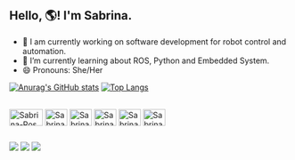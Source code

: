 ## Hello, 🌎! I'm Sabrina.

- 🔭 I am currently working on software development for robot control and automation.
- 🌱 I’m currently learning about ROS, Python and Embedded System. 
- 😄 Pronouns: She/Her

[![Anurag's GitHub stats](https://github-readme-stats.vercel.app/api?username=sabrinaacardoso&show_icons=true&theme=gruvbox)](https://github.com/anuraghazra/github-readme-stats)
[![Top Langs](https://github-readme-stats.vercel.app/api/top-langs/?username=sabrinaacardoso&layout=compact&theme=gruvbox)](https://github.com/anuraghazra/github-readme-stats)

<div style="display: inline_block"><br>
  <a href="https://www.ros.org/" target="_blank" rel="noreferrer"> <img align="center" src="https://upload.wikimedia.org/wikipedia/commons/b/bb/Ros_logo.svg" alt="Sabrina-Ros" width="60" height="30"/></a>
  <img align="center" alt="Sabrina-Python" height="30" width="40" src="https://cdn.jsdelivr.net/gh/devicons/devicon/icons/python/python-original.svg">
  <img align="center" alt="Sabrina-C++" height="30" width="40" src="https://cdn.jsdelivr.net/gh/devicons/devicon/icons/cplusplus/cplusplus-original.svg">
  <img align="center" alt="Sabrina-Ubuntu" height="30" width="40" src="https://cdn.jsdelivr.net/gh/devicons/devicon/icons/ubuntu/ubuntu-plain.svg">
  <img align="center" alt="Sabrina-Matlab" height="30" width="40" src="https://cdn.jsdelivr.net/gh/devicons/devicon/icons/matlab/matlab-original.svg">
  <img align="center" alt="Sabrina-rasp" height="30" width="40" src="https://cdn.jsdelivr.net/gh/devicons/devicon/icons/raspberrypi/raspberrypi-original.svg">
</div>

##
 
<div> 
   <a href="https://www.linkedin.com/in/sabrinaacardoso/" target="_blank"><img src="https://img.shields.io/badge/LinkedIn-0077B5?style=for-the-badge&logo=linkedin&logoColor=white" target="_blank"></a> 
  <a href = "mailto:sabrina.cardoso@ee.ufcg.edu.br"><img src="https://img.shields.io/badge/Gmail-D14836?style=for-the-badge&logo=gmail&logoColor=white" target="_blank"></a>
  <a href="http://lattes.cnpq.br/0525848721083971" target="_blank"><img src="https://user-images.githubusercontent.com/50504364/130326727-b3e9d761-5eff-4265-8b4c-a09ea5f6dbf9.png">
  
</div>

<!-- [![Readme Card](https://github-readme-stats.vercel.app/api/pin/?username=sabrinaacardoso&repo=Universal_Robots_ROS2_SmartFact)](https://github.com/sabrinaacardoso/Universal_Robots_ROS2_SmartFact)
[![Readme Card](https://github-readme-stats.vercel.app/api/pin/?username=sabrinaacardoso&repo=Rasboticas)](https://github.com/sabrinaacardoso/Rasboticas)
[![Readme Card](https://github-readme-stats.vercel.app/api/pin/?username=sabrinaacardoso&repo=Tecnicas-de-Programacao)](https://github.com/sabrinaacardoso/Tecnicas-de-Programacao) -->
  
<!--
**sabrinaacardoso/sabrinaacardoso** is a ✨ _special_ ✨ repository because its `README.md` (this file) appears on your GitHub profile.

Here are some ideas to get you started:

- 🔭 I am currently working on software development for robot control and automation.
- 🌱 I’m currently learning ROS, Python and Embedded System. 
- 👯 I’m looking to collaborate on ...
- 🤔 I’m looking for help with ...
- 💬 Ask me about ...
- 📫 How to reach me: ...
- 😄 Pronouns: she/her
- ⚡ Fun fact: ...
-->
